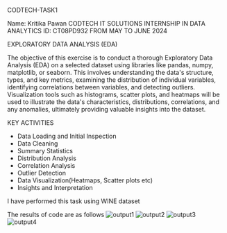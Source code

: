 CODTECH-TASK1

Name: Kritika Pawan
CODTECH IT SOLUTIONS INTERNSHIP IN DATA ANALYTICS
ID: CT08PD932
FROM MAY TO JUNE 2024

EXPLORATORY DATA ANALYSIS (EDA)

The objective of this exercise is to conduct a thorough Exploratory Data Analysis (EDA) on a selected dataset using libraries like pandas, numpy, matplotlib, or seaborn. This involves understanding the data's structure, types, and key metrics, examining the distribution of individual variables, identifying correlations between variables, and detecting outliers. Visualization tools such as histograms, scatter plots, and heatmaps will be used to illustrate the data's characteristics, distributions, correlations, and any anomalies, ultimately providing valuable insights into the dataset.

KEY ACTIVITIES
- Data Loading and Initial Inspection
- Data Cleaning
- Summary Statistics
- Distribution Analysis
- Correlation Analysis
- Outlier Detection
- Data Visualization(Heatmaps, Scatter plots etc)
- Insights and Interpretation

I have performed this task using WINE dataset

The results of code are as follows
![output1](https://github.com/KritikaPawan/CODTECH-TASK1/assets/109101860/dfa1198c-1448-4c90-8028-120f60af53e3)
![output2](https://github.com/KritikaPawan/CODTECH-TASK1/assets/109101860/ea584555-2ecd-4216-bbda-9ab41a2a90c1)
![output3](https://github.com/KritikaPawan/CODTECH-TASK1/assets/109101860/73b60e9d-0636-4bc4-a581-18bec5925ea0)
![output4](https://github.com/KritikaPawan/CODTECH-TASK1/assets/109101860/28f7e6e5-f57d-4ac5-ada8-27330a1b0d00)



